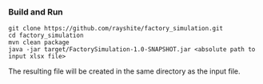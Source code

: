 ### Build and Run

```
git clone https://github.com/rayshite/factory_simulation.git
cd factory_simulation
mvn clean package
java -jar target/FactorySimulation-1.0-SNAPSHOT.jar <absolute path to input xlsx file>
```

The resulting file will be created in the same directory as the input file.
